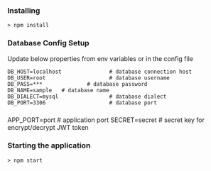 ### Installing
```
> npm install
```

### Database Config Setup

Update below properties from env variables or in the config file
```
DB_HOST=localhost               # database connection host
DB_USER=root                    # database username
DB_PASS=***              # database password
DB_NAME=sample   # database name
DB_DIALECT=mysql                # database dialect
DB_PORT=3306                    # database port
```
### 
APP_PORT=port           # application port
SECRET=secret           # secret key for encrypt/decrypt JWT token


### Starting the application
```
> npm start
```